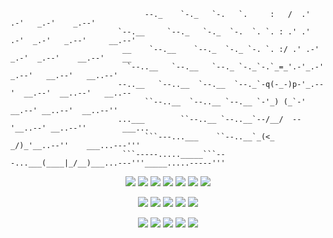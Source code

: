 
```     
                              --._    `-._   `-.   `.     :   /  .'   .-'   _.-'    _.--'                   
                        `--.__     `--._   `-._  `-.  `. `. : .' .'  .-'  _.-'   _.--'     __.--'           
                         __    `--.__    `--._  `-._ `-. `. :/ .' .-' _.-'  _.--'    __.--'    __         
                          `--..__   `--.__   `--._ `-._`-.`_=_'.-'_.-' _.--'   __.--'   __..--'           
                        --..__   `--..__  `--.__  `--._`-q(-_-)p-'_.--'  __.--'  __..--'   __..--         
                              ``--..__  `--..__ `--.__ `-'_) (_`-' __.--' __..--'  __..--''               
                        ...___        ``--..__ `--..__`--/__/  --'__..--' __..--''        ___...          
                              ```---...___    ``--..__`_(<_   _/)_'__..--''    ___...---'''               
                         ```-----....._____```---...___(____|_/__)___...---'''_____.....-----'''  
```
<p align="center">
  <a><img src="https://img.shields.io/badge/c-%2300599C.svg?style=for-the-badge&logo=c&logoColor=white"></a>
  <a><img src="https://img.shields.io/badge/c++-%2300599C.svg?style=for-the-badge&logo=c%2B%2B&logoColor=white"></a>
  <a><img src="https://img.shields.io/badge/go-%2300ADD8.svg?style=for-the-badge&logo=go&logoColor=white"></a> 
  <a><img src="https://img.shields.io/badge/java-%23ED8B00.svg?style=for-the-badge&logo=openjdk&logoColor=white"></a>
  <a><img src="https://img.shields.io/badge/python-3670A0?style=for-the-badge&logo=python&logoColor=ffdd54"></a>
  <a><img src="https://img.shields.io/badge/lua-%232C2D72.svg?style=for-the-badge&logo=lua&logoColor=white"></a>
  <a><img src="https://img.shields.io/badge/bash_script-%23121011.svg?style=for-the-badge&logo=gnu-bash&logoColor=white"></a>
</p>
<p align="center">
  <a><img src="https://img.shields.io/badge/adobe%20illustrator-%23FF9A00.svg?style=for-the-badge&logo=adobe%20illustrator&logoColor=white"></a>
  <a><img src="https://img.shields.io/badge/Adobe%20Lightroom-31A8FF.svg?style=for-the-badge&logo=Adobe%20Lightroom&logoColor=white"></a>
  <a><img src="https://img.shields.io/badge/adobe%20photoshop-%2331A8FF.svg?style=for-the-badge&logo=adobe%20photoshop&logoColor=white"></a> 
  <a><img src="https://img.shields.io/badge/Aseprite-FFFFFF?style=for-the-badge&logo=Aseprite&logoColor=#7D929E"></a>
  <a><img src="https://img.shields.io/badge/Inkscape-e0e0e0?style=for-the-badge&logo=inkscape&logoColor=080A13"></a>
</p>
<p align="center">
  <a><img src="https://img.shields.io/badge/NIXOS-5277C3.svg?style=for-the-badge&logo=NixOS&logoColor=white"></a>
  <a><img src="https://img.shields.io/badge/git-%23F05033.svg?style=for-the-badge&logo=git&logoColor=white"></a>
  <a><img src="https://img.shields.io/badge/NeoVim-%2357A143.svg?&style=for-the-badge&logo=neovim&logoColor=white"></a>
  <a><img src="https://img.shields.io/badge/Obsidian-%23483699.svg?style=for-the-badge&logo=obsidian&logoColor=white"></a> 
  <a><img src="https://img.shields.io/badge/Firefox-FF7139?style=for-the-badge&logo=Firefox-Browser&logoColor=white"></a>
</p>


<!--
**MessyToilet/MessyToilet** is a ✨ _special_ ✨ repository because its `README.md` (this file) appears on your GitHub profile.

Here are some ideas to get you started:

- 🔭 I’m currently working on ...
- 🌱 I’m currently learning ...
- 👯 I’m looking to collaborate on ...
- 🤔 I’m looking for help with ...
- 💬 Ask me about ...
- 📫 How to reach me: ...
- 😄 Pronouns: ...
- ⚡ Fun fact: ...
-->
